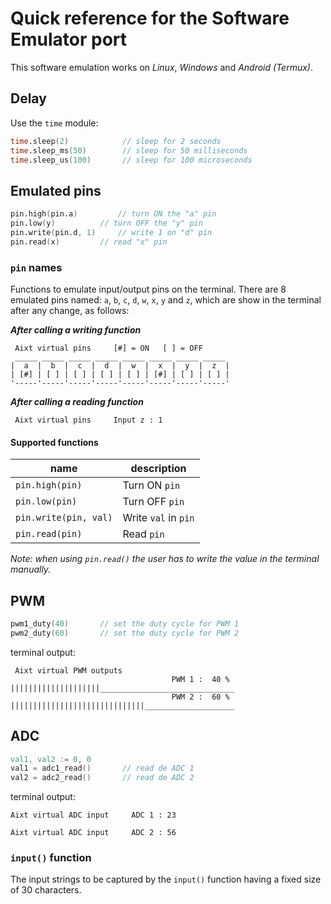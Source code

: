 # Quick reference for the Software Emulator port

This software emulation works on _Linux_, _Windows_ and _Android (Termux)_.

## Delay
Use the `time` module:
```v
time.sleep(2)            // sleep for 2 seconds
time.sleep_ms(50)        // sleep for 50 milliseconds
time.sleep_us(100)       // sleep for 100 microseconds
```

## Emulated pins
```v
pin.high(pin.a)         // turn ON the "a" pin 
pin.low(y)          // turn OFF the "y" pin 
pin.write(pin.d, 1)     // write 1 on "d" pin
pin.read(x)         // read "x" pin
```

### `pin` names
Functions to emulate input/output pins on the terminal. There are 8 emulated pins named: `a`, `b`, `c`, `d`, `w`, `x`, `y` and `z`, which are show in the terminal after any change, as follows:

_**After calling a writing function**_
```
 Aixt virtual pins     [#] = ON   [ ] = OFF
 _____ _____ _____ _____ _____ _____ _____ _____
|  a  |  b  |  c  |  d  |  w  |  x  |  y  |  z  |
| [#] | [ ] | [ ] | [ ] | [ ] | [#] | [ ] | [ ] |
'-----'-----'-----'-----'-----'-----'-----'-----'
```
_**After calling a reading function**_
```
 Aixt virtual pins     Input z : 1
```

#### Supported functions
name                    | description
------------------------|---------------------
`pin.high(pin)`         | Turn ON `pin`
`pin.low(pin)`          | Turn OFF `pin`
`pin.write(pin, val)`   | Write `val` in `pin`
`pin.read(pin)`         | Read `pin`

_Note: when using `pin.read()` the user has to write the value in the terminal manually._

## PWM
```v
pwm1_duty(40)       // set the duty cycle for PWM 1
pwm2_duty(60)       // set the duty cycle for PWM 2
```

terminal output:
```
 Aixt virtual PWM outputs
                                    PWM 1 :  40 %
||||||||||||||||||||______________________________
                                    PWM 2 :  60 %
||||||||||||||||||||||||||||||____________________
```

## ADC
```v
val1, val2 := 0, 0
val1 = adc1_read()       // read de ADC 1
val2 = adc2_read()       // read de ADC 2
```

terminal output:
```
Aixt virtual ADC input     ADC 1 : 23
```
```
Aixt virtual ADC input     ADC 2 : 56
```


### `input()` function
The input strings to be captured by the `input()` function having a fixed size of 30 characters.